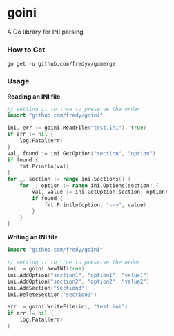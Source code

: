 # goini
A Go library for INI parsing.

### How to Get
    go get -u github.com/fredyw/gomerge

### Usage
**Reading an INI file**

```go
// setting it to true to preserve the order
import "github.com/fredy/goini"

ini, err := goini.ReadFile("test.ini"), true)
if err != nil {
    log.Fatal(err)
}
val, found := ini.GetOption("section", "option")
if found {
    fmt.Println(val)
}
for _, section := range ini.Sections() {
    for _, option := range ini.Options(section) {
        val, value := ini.GetOption(section, option)
        if found {
            fmt.Println(option, "-->", value)
        }
    }
}
```

**Writing an INI file**
```go
import "github.com/fredy/goini"

// setting it to true to preserve the order
ini := goini.NewINI(true)
ini.AddOption("section1", "option1", "value1")
ini.AddOption("section2", "option2", "value2")
ini.AddSection("section3")
ini.DeleteSection("section3")

err := goini.WriteFile(ini, "test.ini")
if err != nil {
    log.Fatal(err)
}
```